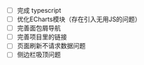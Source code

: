 - [ ] 完成 typescript
- [ ] 优化ECharts模块（存在引入无用JS的问题）
- [ ] 完善面包屑导航
- [ ] 完善项目里的链接
- [ ] 页面刷新不请求数据问题
- [ ] 侧边栏吸顶问题